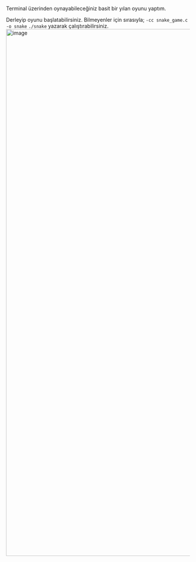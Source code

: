 Terminal üzerinden oynayabileceğiniz basit bir yılan oyunu yaptım.

Derleyip oyunu başlatabilirsiniz.
Bilmeyenler için sırasıyla;
`-cc snake_game.c -o snake`
`./snake`
yazarak çalıştırabilirsiniz.
<img width="1440" alt="image" src="https://github.com/alperennad/snake_game/assets/146393353/e08207ad-ddd1-4fb5-aff1-c88720245612">
